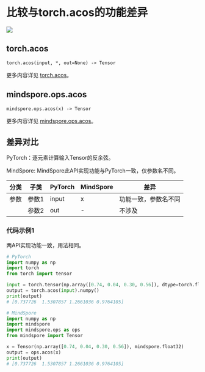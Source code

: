 # 比较与torch.acos的功能差异

<a href="https://gitee.com/mindspore/docs/blob/master/docs/mindspore/source_zh_cn/note/api_mapping/pytorch_diff/acos.md" target="_blank"><img src="https://mindspore-website.obs.cn-north-4.myhuaweicloud.com/website-images/master/resource/_static/logo_source.png"></a>

## torch.acos

```text
torch.acos(input, *, out=None) -> Tensor
```

更多内容详见 [torch.acos](https://pytorch.org/docs/1.8.1/generated/torch.acos.html)。

## mindspore.ops.acos

```text
mindspore.ops.acos(x) -> Tensor
```

更多内容详见 [mindspore.ops.acos](https://mindspore.cn/docs/zh-CN/master/api_python/ops/mindspore.ops.acos.html)。

## 差异对比

PyTorch：逐元素计算输入Tensor的反余弦。

MindSpore: MindSpore此API实现功能与PyTorch一致，仅参数名不同。

| 分类 | 子类  | PyTorch | MindSpore | 差异                 |
| ---- | ----- | ------- | --------- | -------------------- |
| 参数 | 参数1 | input   | x         | 功能一致，参数名不同 |
|      | 参数2 | out     | -         | 不涉及               |

### 代码示例1

两API实现功能一致，用法相同。

```python
# PyTorch
import numpy as np
import torch
from torch import tensor

input = torch.tensor(np.array([0.74, 0.04, 0.30, 0.56]), dtype=torch.float32)
output = torch.acos(input).numpy()
print(output)
# [0.737726  1.5307857 1.2661036 0.9764105]

# MindSpore
import numpy as np
import mindspore
import mindspore.ops as ops
from mindspore import Tensor

x = Tensor(np.array([0.74, 0.04, 0.30, 0.56]), mindspore.float32)
output = ops.acos(x)
print(output)
# [0.737726  1.5307857 1.2661036 0.9764105]
```
